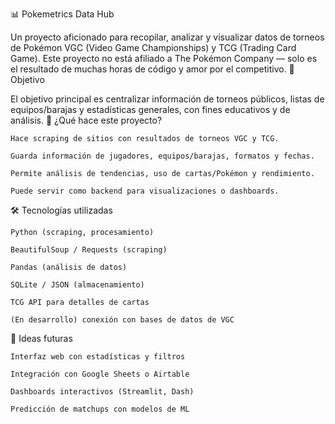 📊 Pokemetrics Data Hub

Un proyecto aficionado para recopilar, analizar y visualizar datos de torneos de Pokémon VGC (Video Game Championships) y TCG (Trading Card Game).
Este proyecto no está afiliado a The Pokémon Company — solo es el resultado de muchas horas de código y amor por el competitivo.
🎯 Objetivo

El objetivo principal es centralizar información de torneos públicos, listas de equipos/barajas y estadísticas generales, con fines educativos y de análisis.
🧩 ¿Qué hace este proyecto?

    Hace scraping de sitios con resultados de torneos VGC y TCG.

    Guarda información de jugadores, equipos/barajas, formatos y fechas.

    Permite análisis de tendencias, uso de cartas/Pokémon y rendimiento.

    Puede servir como backend para visualizaciones o dashboards.

🛠️ Tecnologías utilizadas

    Python (scraping, procesamiento)

    BeautifulSoup / Requests (scraping)

    Pandas (análisis de datos)

    SQLite / JSON (almacenamiento)

    TCG API para detalles de cartas

    (En desarrollo) conexión con bases de datos de VGC
🧠 Ideas futuras

    Interfaz web con estadísticas y filtros

    Integración con Google Sheets o Airtable

    Dashboards interactivos (Streamlit, Dash)

    Predicción de matchups con modelos de ML